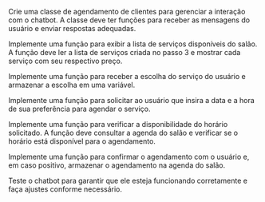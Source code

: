 Crie uma classe de agendamento de clientes para gerenciar a interação com o chatbot. A classe deve ter funções para receber as mensagens do usuário e enviar respostas adequadas.

Implemente uma função para exibir a lista de serviços disponíveis do salão. A função deve ler a lista de serviços criada no passo 3 e mostrar cada serviço com seu respectivo preço.

Implemente uma função para receber a escolha do serviço do usuário e armazenar a escolha em uma variável.

Implemente uma função para solicitar ao usuário que insira a data e a hora de sua preferência para agendar o serviço.

Implemente uma função para verificar a disponibilidade do horário solicitado. A função deve consultar a agenda do salão e verificar se o horário está disponível para o agendamento.

Implemente uma função para confirmar o agendamento com o usuário e, em caso positivo, armazenar o agendamento na agenda do salão.

Teste o chatbot para garantir que ele esteja funcionando corretamente e faça ajustes conforme necessário.